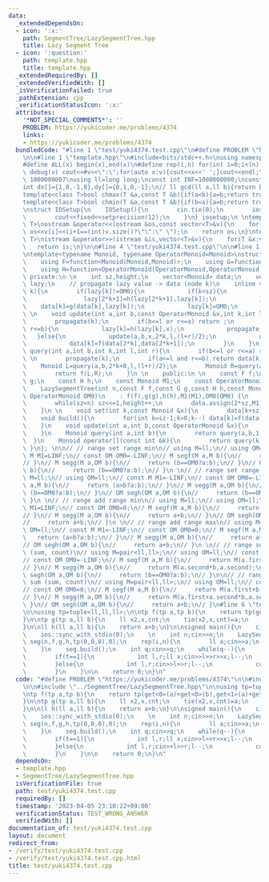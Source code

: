 ```yaml
---
data:
  _extendedDependsOn:
  - icon: ':x:'
    path: SegmentTree/LazySegmentTree.hpp
    title: Lazy Segment Tree
  - icon: ':question:'
    path: template.hpp
    title: template.hpp
  _extendedRequiredBy: []
  _extendedVerifiedWith: []
  _isVerificationFailed: true
  _pathExtension: cpp
  _verificationStatusIcon: ':x:'
  attributes:
    '*NOT_SPECIAL_COMMENTS*': ''
    PROBLEM: https://yukicoder.me/problems/4374
    links:
    - https://yukicoder.me/problems/4374
  bundledCode: "#line 1 \"test/yuki4374.test.cpp\"\n#define PROBLEM \"https://yukicoder.me/problems/4374\"\
    \n\n#line 1 \"template.hpp\"\n#include<bits/stdc++.h>\nusing namespace std;\n\
    #define ALL(x) begin(x),end(x)\n#define rep(i,n) for(int i=0;i<(n);i++)\n#define\
    \ debug(v) cout<<#v<<\":\";for(auto x:v){cout<<x<<' ';}cout<<endl;\n#define mod\
    \ 1000000007\nusing ll=long long;\nconst int INF=1000000000;\nconst ll LINF=1001002003004005006ll;\n\
    int dx[]={1,0,-1,0},dy[]={0,1,0,-1};\n// ll gcd(ll a,ll b){return b?gcd(b,a%b):a;}\n\
    template<class T>bool chmax(T &a,const T &b){if(a<b){a=b;return true;}return false;}\n\
    template<class T>bool chmin(T &a,const T &b){if(b<a){a=b;return true;}return false;}\n\
    \nstruct IOSetup{\n    IOSetup(){\n        cin.tie(0);\n        ios::sync_with_stdio(0);\n\
    \        cout<<fixed<<setprecision(12);\n    }\n} iosetup;\n \ntemplate<typename\
    \ T>\nostream &operator<<(ostream &os,const vector<T>&v){\n    for(int i=0;i<(int)v.size();i++)\
    \ os<<v[i]<<(i+1==(int)v.size()?\"\":\" \");\n    return os;\n}\ntemplate<typename\
    \ T>\nistream &operator>>(istream &is,vector<T>&v){\n    for(T &x:v)is>>x;\n \
    \   return is;\n}\n\n#line 4 \"test/yuki4374.test.cpp\"\n\n#line 1 \"SegmentTree/LazySegmentTree.hpp\"\
    \ntemplate<typename Monoid, typename OperatorMonoid=Monoid>\nstruct LazySegmentTree{\n\
    \    using F=function<Monoid(Monoid,Monoid)>;\n    using G=function<Monoid(Monoid,OperatorMonoid)>;\n\
    \    using H=function<OperatorMonoid(OperatorMonoid,OperatorMonoid)>;\n \n   \
    \ private:\n \n    int sz,height;\n    vector<Monoid> data;\n    vector<OperatorMonoid>\
    \ lazy;\n    // propagate lazy value -> data (node k)\n    inline void propagate(int\
    \ k){\n        if(lazy[k]!=OM0){\n            if(k<sz){\n                lazy[2*k+0]=h(lazy[2*k+0],lazy[k]);\n\
    \                lazy[2*k+1]=h(lazy[2*k+1],lazy[k]);\n            }\n        \
    \    data[k]=g(data[k],lazy[k]);\n            lazy[k]=OM0;\n        }\n    }\n\
    \ \n    void update(int a,int b,const OperatorMonoid &x,int k,int l,int r){\n\
    \        propagate(k);\n        if(b<=l or r<=a) return ;\n        if(a<=l and\
    \ r<=b){\n            lazy[k]=h(lazy[k],x);\n            propagate(k);\n     \
    \   }else{\n            update(a,b,x,2*k,l,(l+r)/2);\n            update(a,b,x,2*k+1,(l+r)/2,r);\n\
    \            data[k]=f(data[2*k],data[2*k+1]);\n        }\n    }\n \n    Monoid\
    \ query(int a,int b,int k,int l,int r){\n        if(b<=l or r<=a) return M1;\n\
    \ \n        propagate(k);\n        if(a<=l and r<=b) return data[k];\n \n    \
    \    Monoid L=query(a,b,2*k+0,l,(l+r)/2);\n        Monoid R=query(a,b,2*k+1,(l+r)/2,r);\n\
    \        return f(L,R);\n    }\n \n    public:\n \n    const F f;\n    const G\
    \ g;\n    const H h;\n    const Monoid M1;\n    const OperatorMonoid OM0;\n \n\
    \    LazySegmentTree(int n,const F f,const G g,const H h,const Monoid &M1,const\
    \ OperatorMonoid OM0)\n    : f(f),g(g),h(h),M1(M1),OM0(OM0) {\n        sz=1;height=0;\n\
    \        while(sz<n) sz<<=1,height++;\n        data.assign(2*sz,M1);lazy.assign(2*sz,OM0);\n\
    \    }\n \n    void set(int k,const Monoid &x){\n        data[k+sz]=x;\n    }\n\
    \    void build(){\n        for(int k=sz-1;k>0;k--) data[k]=f(data[2*k+0],data[2*k+1]);\n\
    \    }\n    void update(int a,int b,const OperatorMonoid &x){\n        update(a,b,x,1,0,sz);\n\
    \    }\n    Monoid query(int a,int b){\n        return query(a,b,1,0,sz);\n  \
    \  }\n    Monoid operator[](const int &k){\n        return query(k,k+1);\n   \
    \ }\n}; \n\n// // range set range min\n// using M=ll;\n// using OM=ll;\n// const\
    \ M M1=LINF;\n// const OM OM0=-LINF;\n// M segf(M a,M b){\n//     return (a<b?a:b);\n\
    // }\n// M segg(M a,OM b){\n//     return (b==OM0?a:b);\n// }\n// OM segh(OM a,OM\
    \ b){\n//     return (b==OM0?a:b);\n// }\n \n// // range set range max\n// using\
    \ M=ll;\n// using OM=ll;\n// const M M1=-LINF;\n// const OM OM0=-LINF;\n// M segf(M\
    \ a,M b){\n//     return (a>b?a:b);\n// }\n// M segg(M a,OM b){\n//     return\
    \ (b==OM0?a:b);\n// }\n// OM segh(OM a,OM b){\n//     return (b==OM0?a:b);\n//\
    \ }\n \n// // range add range min\n// using M=ll;\n// using OM=ll;\n// const M\
    \ M1=LINF;\n// const OM OM0=0;\n// M segf(M a,M b){\n//     return (a<b?a:b);\n\
    // }\n// M segg(M a,OM b){\n//     return a+b;\n// }\n// OM segh(OM a,OM b){\n\
    //     return a+b;\n// }\n \n// // range add range max\n// using M=ll;\n// using\
    \ OM=ll;\n// const M M1=-LINF;\n// const OM OM0=0;\n// M segf(M a,M b){\n//  \
    \   return (a>b?a:b);\n// }\n// M segg(M a,OM b){\n//     return a+b;\n// }\n\
    // OM segh(OM a,OM b){\n//     return a+b;\n// }\n \n// // range set range sum\
    \ (sum, count)\n// using M=pair<ll,ll>;\n// using OM=ll;\n// const M M1=M(0,0);\n\
    // const OM OM0=-LINF;\n// M segf(M a,M b){\n//     return M(a.first+b.first,a.second+b.second);\n\
    // }\n// M segg(M a,OM b){\n//     return M(a.second*b,a.second);\n// }\n// OM\
    \ segh(OM a,OM b){\n//     return (b==OM0?a:b);\n// }\n\n// // range add range\
    \ sum (sum, count)\n// using M=pair<ll,ll>;\n// using OM=ll;\n// const M M1=M(0,0);\n\
    // const OM OM0=0;\n// M segf(M a,M b){\n//     return M(a.first+b.first,a.second+b.second);\n\
    // }\n// M segg(M a,OM b){\n//     return M(a.first+a.second*b,a.second);\n//\
    \ }\n// OM segh(OM a,OM b){\n//     return a+b;\n// }\n#line 6 \"test/yuki4374.test.cpp\"\
    \n\nusing tp=tuple<ll,ll,ll>;\n\ntp f(tp a,tp b){\n    return tp(get<0>(a)+get<0>(b),get<1>(a)+get<1>(b),get<2>(a)+get<2>(b));\n\
    }\n\ntp g(tp a,ll b){\n    ll x2,x,cnt;\n    tie(x2,x,cnt)=a;\n    return tp(x2+b*b*cnt+2*x*b,x+cnt*b,cnt);\n\
    }\n\nll h(ll a,ll b){\n    return a+b;\n}\n\nsigned main(){\n    cin.tie(0);\n\
    \    ios::sync_with_stdio(0);\n    \n    int n;cin>>n;\n    LazySegmentTree<tp,ll>\
    \ seg(n,f,g,h,tp(0,0,0),0);\n    rep(i,n){\n        ll a;cin>>a;\n        seg.set(i,tp(a*a,a,1));\n\
    \    }\n    seg.build();\n    int q;cin>>q;\n    while(q--){\n        int t;cin>>t;\n\
    \        if(t==1){\n            int l,r;ll x;cin>>l>>r>>x;l--;\n            seg.update(l,r,x);\n\
    \        }else{\n            int l,r;cin>>l>>r;l--;\n            cout<<(get<0>(seg.query(l,r)))<<endl;\n\
    \        }\n    }\n\n    return 0;\n}\n"
  code: "#define PROBLEM \"https://yukicoder.me/problems/4374\"\n\n#include \"../template.hpp\"\
    \n\n#include \"../SegmentTree/LazySegmentTree.hpp\"\n\nusing tp=tuple<ll,ll,ll>;\n\
    \ntp f(tp a,tp b){\n    return tp(get<0>(a)+get<0>(b),get<1>(a)+get<1>(b),get<2>(a)+get<2>(b));\n\
    }\n\ntp g(tp a,ll b){\n    ll x2,x,cnt;\n    tie(x2,x,cnt)=a;\n    return tp(x2+b*b*cnt+2*x*b,x+cnt*b,cnt);\n\
    }\n\nll h(ll a,ll b){\n    return a+b;\n}\n\nsigned main(){\n    cin.tie(0);\n\
    \    ios::sync_with_stdio(0);\n    \n    int n;cin>>n;\n    LazySegmentTree<tp,ll>\
    \ seg(n,f,g,h,tp(0,0,0),0);\n    rep(i,n){\n        ll a;cin>>a;\n        seg.set(i,tp(a*a,a,1));\n\
    \    }\n    seg.build();\n    int q;cin>>q;\n    while(q--){\n        int t;cin>>t;\n\
    \        if(t==1){\n            int l,r;ll x;cin>>l>>r>>x;l--;\n            seg.update(l,r,x);\n\
    \        }else{\n            int l,r;cin>>l>>r;l--;\n            cout<<(get<0>(seg.query(l,r)))<<endl;\n\
    \        }\n    }\n\n    return 0;\n}\n"
  dependsOn:
  - template.hpp
  - SegmentTree/LazySegmentTree.hpp
  isVerificationFile: true
  path: test/yuki4374.test.cpp
  requiredBy: []
  timestamp: '2023-04-05 23:10:22+09:00'
  verificationStatus: TEST_WRONG_ANSWER
  verifiedWith: []
documentation_of: test/yuki4374.test.cpp
layout: document
redirect_from:
- /verify/test/yuki4374.test.cpp
- /verify/test/yuki4374.test.cpp.html
title: test/yuki4374.test.cpp
---
```

